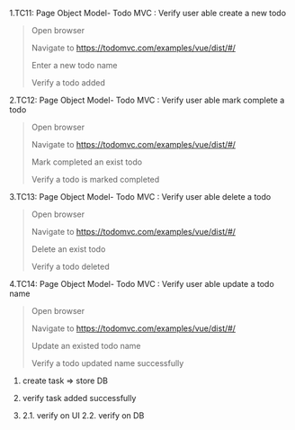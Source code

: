 1.TC11: Page Object Model- Todo MVC : Verify user able create a new todo

> Open browser
>
> Navigate to https://todomvc.com/examples/vue/dist/#/
>
> Enter a new todo name
>
> Verify a todo added

2.TC12: Page Object Model- Todo MVC : Verify user able mark complete a  todo
> Open browser
>
>Navigate to https://todomvc.com/examples/vue/dist/#/
>
>Mark completed an exist todo
>
>Verify a todo is marked completed

3.TC13: Page Object Model- Todo MVC : Verify user able delete a todo
> Open browser
>
>Navigate to https://todomvc.com/examples/vue/dist/#/
>
>Delete an exist todo
>
>Verify a todo deleted

4.TC14: Page Object Model- Todo MVC : Verify user able update a todo name
> Open browser
>
> Navigate to https://todomvc.com/examples/vue/dist/#/
>
> Update an existed todo name
>
> Verify a todo updated name successfully


1. create task => store DB
2. verify task added successfully

3. 2.1. verify on UI
2.2. verify on DB